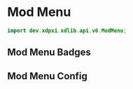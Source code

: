 # Mod Menu

```java
import dev.xdpxi.xdlib.api.v6.ModMenu;
```

## Mod Menu Badges



## Mod Menu Config

